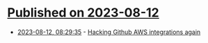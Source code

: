 # [Published on 2023-08-12](index.md)

* [2023-08-12, 08:29:35](https://lobste.rs/s/ioglkz/hacking_github_aws_integrations_again) - [Hacking Github AWS integrations again](https://dagrz.com/writing/aws-security/hacking-github-aws-oidc/)
